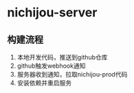# nichijou-server

## 构建流程

1. 本地开发代码，推送到github仓库
2. github触发webhook通知
3. 服务器收到通知，拉取nichijou-prod代码
4. 安装依赖并重启服务

